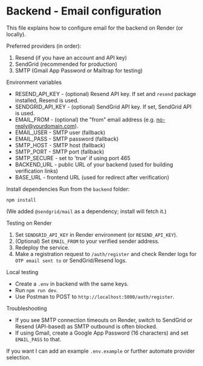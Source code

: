 # Backend - Email configuration

This file explains how to configure email for the backend on Render (or locally).

Preferred providers (in order):
1. Resend (if you have an account and API key)
2. SendGrid (recommended for production)
3. SMTP (Gmail App Password or Mailtrap for testing)

Environment variables
- RESEND_API_KEY - (optional) Resend API key. If set and `resend` package installed, Resend is used.
- SENDGRID_API_KEY - (optional) SendGrid API key. If set, SendGrid API is used.
- EMAIL_FROM - (optional) the "from" email address (e.g. no-reply@yourdomain.com).
- EMAIL_USER - SMTP user (fallback)
- EMAIL_PASS - SMTP password (fallback)
- SMTP_HOST - SMTP host (fallback)
- SMTP_PORT - SMTP port (fallback)
- SMTP_SECURE - set to 'true' if using port 465
- BACKEND_URL - public URL of your backend (used for building verification links)
- BASE_URL - frontend URL (used for redirect after verification)

Install dependencies
Run from the `backend` folder:

```
npm install
```

(We added `@sendgrid/mail` as a dependency; install will fetch it.)

Testing on Render
1. Set `SENDGRID_API_KEY` in Render environment (or `RESEND_API_KEY`).
2. (Optional) Set `EMAIL_FROM` to your verified sender address.
3. Redeploy the service.
4. Make a registration request to `/auth/register` and check Render logs for `OTP email sent to` or SendGrid/Resend logs.

Local testing
- Create a `.env` in backend with the same keys.
- Run `npm run dev`.
- Use Postman to POST to `http://localhost:5000/auth/register`.

Troubleshooting
- If you see SMTP connection timeouts on Render, switch to SendGrid or Resend (API-based) as SMTP outbound is often blocked.
- If using Gmail, create a Google App Password (16 characters) and set `EMAIL_PASS` to that.

If you want I can add an example `.env.example` or further automate provider selection.
